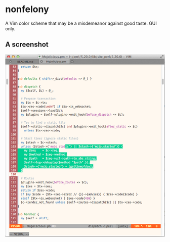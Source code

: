 # nonfelony

A Vim color scheme that may be a misdemeanor against good taste. GUI only.

## A screenshot

![Mojolicious.pm with nonfelony Vim color scheme](screenshots/nonfelony-perl-mojolicious-screenshot.png)

